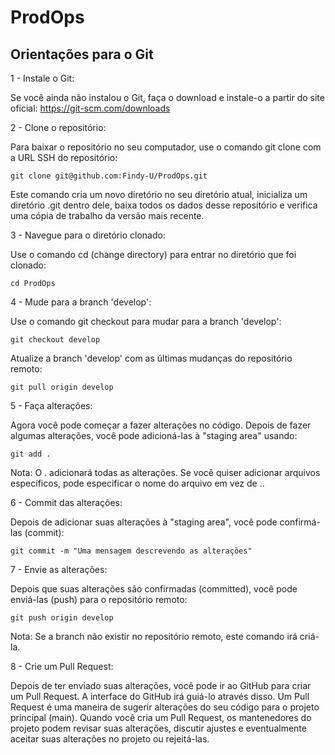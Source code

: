 # ProdOps

## Orientações para o Git

1 - Instale o Git:

Se você ainda não instalou o Git, faça o download e instale-o a partir do site oficial: https://git-scm.com/downloads

2 - Clone o repositório:

Para baixar o repositório no seu computador, use o comando git clone com a URL SSH do repositório:
```
git clone git@github.com:Findy-U/ProdOps.git
```
Este comando cria um novo diretório no seu diretório atual, inicializa um diretório .git dentro dele, baixa todos os dados desse repositório e verifica uma cópia de trabalho da versão mais recente.

3 - Navegue para o diretório clonado:

Use o comando cd (change directory) para entrar no diretório que foi clonado:
```
cd ProdOps
```
4 - Mude para a branch 'develop':

Use o comando git checkout para mudar para a branch 'develop':
```
git checkout develop
```
Atualize a branch 'develop' com as últimas mudanças do repositório remoto:
```
git pull origin develop
```
5 - Faça alterações:

Agora você pode começar a fazer alterações no código. Depois de fazer algumas alterações, você pode adicioná-las à "staging area" usando:
```
git add .
```
Nota: O . adicionará todas as alterações. Se você quiser adicionar arquivos específicos, pode especificar o nome do arquivo em vez de ..

6 - Commit das alterações:

Depois de adicionar suas alterações à "staging area", você pode confirmá-las (commit):
```
git commit -m "Uma mensagem descrevendo as alterações"
```
7 - Envie as alterações:

Depois que suas alterações são confirmadas (committed), você pode enviá-las (push) para o repositório remoto:
```
git push origin develop
```
Nota: Se a branch não existir no repositório remoto, este comando irá criá-la.

8 - Crie um Pull Request:

Depois de ter enviado suas alterações, você pode ir ao GitHub para criar um Pull Request. A interface do GitHub irá guiá-lo através disso. Um Pull Request é uma maneira de sugerir alterações do seu código para o projeto principal (main). Quando você cria um Pull Request, os mantenedores do projeto podem revisar suas alterações, discutir ajustes e eventualmente aceitar suas alterações no projeto ou rejeitá-las.
